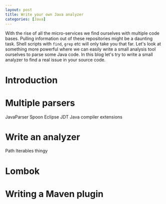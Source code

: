 ```yaml
---
layout: post
title: Write your own Java analyzer
categories: [Java]
---
```


With the rise of all the micro-services we find ourselves with multiple code bases. Pulling information out of these
repositories might be a daunting task. Shell scripts with `find`, `grep` etc will only take you that far.
Let's look at something more powerful where we can easily write a small analysis tool ourselves to parse some 
Java code. In this blog let's try to write a small analyzer to find a real issue in your source code.

# Introduction

# Multiple parsers

JavaParser
Spoon
Eclipse JDT
Java compiler extensions

# Write an analyzer

Path Iterables thingy

# Lombok

# Writing a Maven plugin
